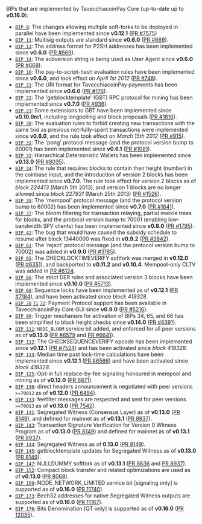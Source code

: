 BIPs that are implemented by TavecchiacoinPay Core (up-to-date up to **v0.16.0**):

* [`BIP 9`](https://github.com/tavecchiacoinpay/bips/blob/master/bip-0009.mediawiki): The changes allowing multiple soft-forks to be deployed in parallel have been implemented since **v0.12.1**  ([PR #7575](https://github.com/tavecchiacoinpay/tavecchiacoinpay/pull/7575))
* [`BIP 11`](https://github.com/tavecchiacoinpay/bips/blob/master/bip-0011.mediawiki): Multisig outputs are standard since **v0.6.0** ([PR #669](https://github.com/tavecchiacoinpay/tavecchiacoinpay/pull/669)).
* [`BIP 13`](https://github.com/tavecchiacoinpay/bips/blob/master/bip-0013.mediawiki): The address format for P2SH addresses has been implemented since **v0.6.0** ([PR #669](https://github.com/tavecchiacoinpay/tavecchiacoinpay/pull/669)).
* [`BIP 14`](https://github.com/tavecchiacoinpay/bips/blob/master/bip-0014.mediawiki): The subversion string is being used as User Agent since **v0.6.0** ([PR #669](https://github.com/tavecchiacoinpay/tavecchiacoinpay/pull/669)).
* [`BIP 16`](https://github.com/tavecchiacoinpay/bips/blob/master/bip-0016.mediawiki): The pay-to-script-hash evaluation rules have been implemented since **v0.6.0**, and took effect on *April 1st 2012* ([PR #748](https://github.com/tavecchiacoinpay/tavecchiacoinpay/pull/748)).
* [`BIP 21`](https://github.com/tavecchiacoinpay/bips/blob/master/bip-0021.mediawiki): The URI format for TavecchiacoinPay payments has been implemented since **v0.6.0** ([PR #176](https://github.com/tavecchiacoinpay/tavecchiacoinpay/pull/176)).
* [`BIP 22`](https://github.com/tavecchiacoinpay/bips/blob/master/bip-0022.mediawiki): The 'getblocktemplate' (GBT) RPC protocol for mining has been implemented since **v0.7.0** ([PR #936](https://github.com/tavecchiacoinpay/tavecchiacoinpay/pull/936)).
* [`BIP 23`](https://github.com/tavecchiacoinpay/bips/blob/master/bip-0023.mediawiki): Some extensions to GBT have been implemented since **v0.10.0rc1**, including longpolling and block proposals ([PR #1816](https://github.com/tavecchiacoinpay/tavecchiacoinpay/pull/1816)).
* [`BIP 30`](https://github.com/tavecchiacoinpay/bips/blob/master/bip-0030.mediawiki): The evaluation rules to forbid creating new transactions with the same txid as previous not-fully-spent transactions were implemented since **v0.6.0**, and the rule took effect on *March 15th 2012* ([PR #915](https://github.com/tavecchiacoinpay/tavecchiacoinpay/pull/915)).
* [`BIP 31`](https://github.com/tavecchiacoinpay/bips/blob/master/bip-0031.mediawiki): The 'pong' protocol message (and the protocol version bump to 60001) has been implemented since **v0.6.1** ([PR #1081](https://github.com/tavecchiacoinpay/tavecchiacoinpay/pull/1081)).
* [`BIP 32`](https://github.com/tavecchiacoinpay/bips/blob/master/bip-0032.mediawiki): Hierarchical Deterministic Wallets has been implemented since **v0.13.0** ([PR #8035](https://github.com/tavecchiacoinpay/tavecchiacoinpay/pull/8035)).
* [`BIP 34`](https://github.com/tavecchiacoinpay/bips/blob/master/bip-0034.mediawiki): The rule that requires blocks to contain their height (number) in the coinbase input, and the introduction of version 2 blocks has been implemented since **v0.7.0**. The rule took effect for version 2 blocks as of *block 224413* (March 5th 2013), and version 1 blocks are no longer allowed since *block 227931* (March 25th 2013) ([PR #1526](https://github.com/tavecchiacoinpay/tavecchiacoinpay/pull/1526)).
* [`BIP 35`](https://github.com/tavecchiacoinpay/bips/blob/master/bip-0035.mediawiki): The 'mempool' protocol message (and the protocol version bump to 60002) has been implemented since **v0.7.0** ([PR #1641](https://github.com/tavecchiacoinpay/tavecchiacoinpay/pull/1641)).
* [`BIP 37`](https://github.com/tavecchiacoinpay/bips/blob/master/bip-0037.mediawiki): The bloom filtering for transaction relaying, partial merkle trees for blocks, and the protocol version bump to 70001 (enabling low-bandwidth SPV clients) has been implemented since **v0.8.0** ([PR #1795](https://github.com/tavecchiacoinpay/tavecchiacoinpay/pull/1795)).
* [`BIP 42`](https://github.com/tavecchiacoinpay/bips/blob/master/bip-0042.mediawiki): The bug that would have caused the subsidy schedule to resume after block 13440000 was fixed in **v0.9.2** ([PR #3842](https://github.com/tavecchiacoinpay/tavecchiacoinpay/pull/3842)).
* [`BIP 61`](https://github.com/tavecchiacoinpay/bips/blob/master/bip-0061.mediawiki): The 'reject' protocol message (and the protocol version bump to 70002) was added in **v0.9.0** ([PR #3185](https://github.com/tavecchiacoinpay/tavecchiacoinpay/pull/3185)).
* [`BIP 65`](https://github.com/tavecchiacoinpay/bips/blob/master/bip-0065.mediawiki): The CHECKLOCKTIMEVERIFY softfork was merged in **v0.12.0** ([PR #6351](https://github.com/tavecchiacoinpay/tavecchiacoinpay/pull/6351)), and backported to **v0.11.2** and **v0.10.4**. Mempool-only CLTV was added in [PR #6124](https://github.com/tavecchiacoinpay/tavecchiacoinpay/pull/6124).
* [`BIP 66`](https://github.com/tavecchiacoinpay/bips/blob/master/bip-0066.mediawiki): The strict DER rules and associated version 3 blocks have been implemented since **v0.10.0** ([PR #5713](https://github.com/tavecchiacoinpay/tavecchiacoinpay/pull/5713)).
* [`BIP 68`](https://github.com/tavecchiacoinpay/bips/blob/master/bip-0068.mediawiki): Sequence locks have been implemented as of **v0.12.1**  ([PR #7184](https://github.com/tavecchiacoinpay/tavecchiacoinpay/pull/7184)), and have been activated since *block 419328*.
* [`BIP 70`](https://github.com/tavecchiacoinpay/bips/blob/master/bip-0070.mediawiki) [`71`](https://github.com/tavecchiacoinpay/bips/blob/master/bip-0071.mediawiki) [`72`](https://github.com/tavecchiacoinpay/bips/blob/master/bip-0072.mediawiki): Payment Protocol support has been available in TavecchiacoinPay Core GUI since **v0.9.0** ([PR #5216](https://github.com/tavecchiacoinpay/tavecchiacoinpay/pull/5216)).
* [`BIP 90`](https://github.com/tavecchiacoinpay/bips/blob/master/bip-0090.mediawiki): Trigger mechanism for activation of BIPs 34, 65, and 66 has been simplified to block height checks since **v0.14.0** ([PR #8391](https://github.com/tavecchiacoinpay/tavecchiacoinpay/pull/8391)).
* [`BIP 111`](https://github.com/tavecchiacoinpay/bips/blob/master/bip-0111.mediawiki): `NODE_BLOOM` service bit added, and enforced for all peer versions as of **v0.13.0** ([PR #6579](https://github.com/tavecchiacoinpay/tavecchiacoinpay/pull/6579) and [PR #6641](https://github.com/tavecchiacoinpay/tavecchiacoinpay/pull/6641)).
* [`BIP 112`](https://github.com/tavecchiacoinpay/bips/blob/master/bip-0112.mediawiki): The CHECKSEQUENCEVERIFY opcode has been implemented since **v0.12.1** ([PR #7524](https://github.com/tavecchiacoinpay/tavecchiacoinpay/pull/7524)) and has been activated since *block 419328*.
* [`BIP 113`](https://github.com/tavecchiacoinpay/bips/blob/master/bip-0113.mediawiki): Median time past lock-time calculations have been implemented since **v0.12.1** ([PR #6566](https://github.com/tavecchiacoinpay/tavecchiacoinpay/pull/6566)) and have been activated since *block 419328*.
* [`BIP 125`](https://github.com/tavecchiacoinpay/bips/blob/master/bip-0125.mediawiki): Opt-in full replace-by-fee signaling honoured in mempool and mining as of **v0.12.0** ([PR 6871](https://github.com/tavecchiacoinpay/tavecchiacoinpay/pull/6871)).
* [`BIP 130`](https://github.com/tavecchiacoinpay/bips/blob/master/bip-0130.mediawiki): direct headers announcement is negotiated with peer versions `>=70012` as of **v0.12.0** ([PR 6494](https://github.com/tavecchiacoinpay/tavecchiacoinpay/pull/6494)).
* [`BIP 133`](https://github.com/tavecchiacoinpay/bips/blob/master/bip-0133.mediawiki): feefilter messages are respected and sent for peer versions `>=70013` as of **v0.13.0** ([PR 7542](https://github.com/tavecchiacoinpay/tavecchiacoinpay/pull/7542)).
* [`BIP 141`](https://github.com/tavecchiacoinpay/bips/blob/master/bip-0141.mediawiki): Segregated Witness (Consensus Layer) as of **v0.13.0** ([PR 8149](https://github.com/tavecchiacoinpay/tavecchiacoinpay/pull/8149)), and defined for mainnet as of **v0.13.1** ([PR 8937](https://github.com/tavecchiacoinpay/tavecchiacoinpay/pull/8937)).
* [`BIP 143`](https://github.com/tavecchiacoinpay/bips/blob/master/bip-0143.mediawiki): Transaction Signature Verification for Version 0 Witness Program as of **v0.13.0** ([PR 8149](https://github.com/tavecchiacoinpay/tavecchiacoinpay/pull/8149)) and defined for mainnet as of **v0.13.1** ([PR 8937](https://github.com/tavecchiacoinpay/tavecchiacoinpay/pull/8937)).
* [`BIP 144`](https://github.com/tavecchiacoinpay/bips/blob/master/bip-0144.mediawiki): Segregated Witness as of **0.13.0** ([PR 8149](https://github.com/tavecchiacoinpay/tavecchiacoinpay/pull/8149)).
* [`BIP 145`](https://github.com/tavecchiacoinpay/bips/blob/master/bip-0145.mediawiki): getblocktemplate updates for Segregated Witness as of **v0.13.0** ([PR 8149](https://github.com/tavecchiacoinpay/tavecchiacoinpay/pull/8149)).
* [`BIP 147`](https://github.com/tavecchiacoinpay/bips/blob/master/bip-0147.mediawiki): NULLDUMMY softfork as of **v0.13.1** ([PR 8636](https://github.com/tavecchiacoinpay/tavecchiacoinpay/pull/8636) and [PR 8937](https://github.com/tavecchiacoinpay/tavecchiacoinpay/pull/8937)).
* [`BIP 152`](https://github.com/tavecchiacoinpay/bips/blob/master/bip-0152.mediawiki): Compact block transfer and related optimizations are used as of **v0.13.0** ([PR 8068](https://github.com/tavecchiacoinpay/tavecchiacoinpay/pull/8068)).
* [`BIP 159`](https://github.com/tavecchiacoinpay/bips/blob/master/bip-0159.mediawiki): NODE_NETWORK_LIMITED service bit [signaling only] is supported as of **v0.16.0** ([PR 11740](https://github.com/tavecchiacoinpay/tavecchiacoinpay/pull/11740)).
* [`BIP 173`](https://github.com/tavecchiacoinpay/bips/blob/master/bip-0173.mediawiki): Bech32 addresses for native Segregated Witness outputs are supported as of **v0.16.0** ([PR 11167](https://github.com/tavecchiacoinpay/tavecchiacoinpay/pull/11167)).
* [`BIP 176`](https://github.com/tavecchiacoinpay/bips/blob/master/bip-0176.mediawiki): Bits Denomination [QT only] is supported as of **v0.16.0** ([PR 12035](https://github.com/tavecchiacoinpay/tavecchiacoinpay/pull/12035)).
